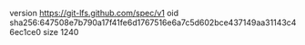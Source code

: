 version https://git-lfs.github.com/spec/v1
oid sha256:647508e7b790a17f41fe6d1767516e6a7c5d602bce437149aa31143c46ec1ce0
size 1240
